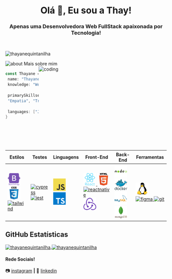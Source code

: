 <h1 align="center">Olá 👋, Eu sou a Thay!</h1>
<h3 align="center">Apenas uma Desenvolvedora Web FullStack apaixonada por Tecnologia!</h3>

<br>
<p align="left"> <img src="https://komarev.com/ghpvc/?username=thayanequintanilha&label=Profile%20views&color=0e75b6&style=flat" alt="thayanequintanilha" /> </p>

<img width="35" alt="about" src="https://raw.github.com/elizarov/elizarov/master/about.png"> <span>Mais sobre mim</span>
<img align="right" alt="coding" width="400" margin="20" src="https://i.pinimg.com/originals/02/49/ef/0249efe4cc8e3c20094fc2d20aa58912.gif">

```kotlin
const Thayane = {
 name: "Thayane Quintanilha de Souza",
 knowledge: "Web FullStack",
 
 primarySkillset: ["Lógica", "Comunicação", "Adaptabilidade", 
 "Empatia", "Trabalho em Equipe", "Resolução de Problemas"],

 languages: ["Javascript", "React", "NodeJs", "Typescript"],
}
```

<br>
<br>
<br>
<br>

<table>
 <thead>
  <tr>
   <th>Estilos</th>
   <th>Testes</th>
   <th>Linguagens</th>
   <th>Front-End</th>
   <th>Back-End</th>
   <th>Ferramentas</th>
  </tr>
 </thead>

 <tbody>
  <tr>
   <td>
    <a href="https://getbootstrap.com" target="_blank" rel="noreferrer"> <img src="https://raw.githubusercontent.com/devicons/devicon/master/icons/bootstrap/bootstrap-plain-wordmark.svg" alt="bootstrap" width="40" height="40"/> </a>
   <a href="https://www.w3schools.com/css/" target="_blank" rel="noreferrer"> <img src="https://raw.githubusercontent.com/devicons/devicon/master/icons/css3/css3-original-wordmark.svg" alt="css3" width="40" height="40"/> </a>
   <a href="https://tailwindcss.com/" target="_blank" rel="noreferrer"> <img src="https://www.vectorlogo.zone/logos/tailwindcss/tailwindcss-icon.svg" alt="tailwind" width="40" height="40"/> </a>
   </td>
   
   <td>
    <a href="https://www.cypress.io" target="_blank" rel="noreferrer"> <img src="https://raw.githubusercontent.com/simple-icons/simple-icons/6e46ec1fc23b60c8fd0d2f2ff46db82e16dbd75f/icons/cypress.svg" alt="cypress" width="40" height="40"/>
    <a href="https://jestjs.io" target="_blank" rel="noreferrer"> <img src="https://www.vectorlogo.zone/logos/jestjsio/jestjsio-icon.svg" alt="jest" width="40" height="40"/>
   </td>
     
   <td>
    <a href="https://developer.mozilla.org/en-US/docs/Web/JavaScript" target="_blank" rel="noreferrer"> <img src="https://raw.githubusercontent.com/devicons/devicon/master/icons/javascript/javascript-original.svg" alt="javascript" width="40" height="40"/> </a>
    <a href="https://www.typescriptlang.org/" target="_blank" rel="noreferrer"> <img src="https://raw.githubusercontent.com/devicons/devicon/master/icons/typescript/typescript-original.svg" alt="typescript" width="40" height="40"/> </a> 
   </td>
    
  <td>
   <a href="https://reactjs.org/" target="_blank" rel="noreferrer"> <img src="https://raw.githubusercontent.com/devicons/devicon/master/icons/react/react-original-wordmark.svg" alt="react" width="40" height="40"/> </a>
   <a href="https://www.w3.org/html/" target="_blank" rel="noreferrer"> <img src="https://raw.githubusercontent.com/devicons/devicon/master/icons/html5/html5-original-wordmark.svg" alt="html5" width="40" height="40"/> </a>
   <a href="https://reactnative.dev/" target="_blank" rel="noreferrer"> <img src="https://reactnative.dev/img/header_logo.svg" alt="reactnative" width="40" height="40"/>      </a>
   <a href="https://redux.js.org" target="_blank" rel="noreferrer"> <img src="https://raw.githubusercontent.com/devicons/devicon/master/icons/redux/redux-original.svg" alt="redux" width="40" height="40"/> </a>
  </td>
  
   <td>
    <a href="https://nodejs.org" target="_blank" rel="noreferrer"> <img src="https://raw.githubusercontent.com/devicons/devicon/master/icons/nodejs/nodejs-original-wordmark.svg" alt="nodejs" width="40" height="40"/> </a>
    <a href="https://www.docker.com/" target="_blank" rel="noreferrer"> <img src="https://raw.githubusercontent.com/devicons/devicon/master/icons/docker/docker-original-wordmark.svg" alt="docker" width="40" height="40"/> </a>
    <a href="https://www.mysql.com/" target="_blank" rel="noreferrer"> <img src="https://raw.githubusercontent.com/devicons/devicon/master/icons/mysql/mysql-original-wordmark.svg" alt="mysql" width="40" height="40"/> </a>
    <a href="https://www.mongodb.com/" target="_blank" rel="noreferrer"> <img src="https://raw.githubusercontent.com/devicons/devicon/master/icons/mongodb/mongodb-original-wordmark.svg" alt="mongodb" width="40" height="40"/> </a>
   </td>
  
   <td>
    <a href="https://www.linux.org/" target="_blank" rel="noreferrer"> <img src="https://raw.githubusercontent.com/devicons/devicon/master/icons/linux/linux-original.svg" alt="linux" width="40" height="40"/> </a>
    <a href="https://www.figma.com/" target="_blank" rel="noreferrer"> <img src="https://www.vectorlogo.zone/logos/figma/figma-icon.svg" alt="figma" width="40" height="40"/> </a>
<a href="https://git-scm.com/" target="_blank" rel="noreferrer"> <img src="https://www.vectorlogo.zone/logos/git-scm/git-scm-icon.svg" alt="git" width="40" height="40"/> </a>
   </td>
  </tr>
 </tbody>
</table>

## **GitHub Estatísticas**

<a href="https://github.com/thayanequintanilha">
  <img align="center" src="https://github-readme-stats.vercel.app/api/top-langs/?username=thayanequintanilha&layout=compact&langs_count=16&theme=dracula" alt="thayanequintanilha" />
</a>

<a href="https://github.com/thayanequintanilha">
 <img align="center" src="https://github-readme-stats.vercel.app/api?username=thayanequintanilha&show_icons=true&theme=dracula" alt="thayanequintanilha"/>
</a>

[website]: https://codedev.ga/
[twitter]: https://twitter.com/SEUTWITTER
[youtube]: https://www.youtube.com/user/SEUYOUTUBE/
[instagram]: https://instagram.com/quintanilhathay
[linkedin]: https://www.linkedin.com/in/thayanequintanilha
[gmail]: thayaniquintanilha2@gmail.com

#### Rede Sociais!

📷 [instagram][instagram] **|**
👔 [linkedin][linkedin]
